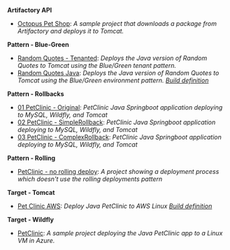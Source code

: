 **Artifactory API**
            
- <a href="https://samples.octopus.app/app#/Spaces-622/projects/Projects-1061" target="_blank">Octopus Pet Shop</a>: *A sample project that downloads a package from Artifactory and deploys it to Tomcat.*

**Pattern - Blue-Green**

- <a href="https://samples.octopus.app/app#/Spaces-302/projects/Projects-562" target="_blank">Random Quotes - Tenanted</a>: *Deploys the Java version of Random Quotes to Tomcat using the Blue/Green tenant pattern.*
- <a href="https://samples.octopus.app/app#/Spaces-302/projects/Projects-402" target="_blank">Random Quotes Java</a>: *Deploys the Java version of Random Quotes to Tomcat using the Blue/Green environment pattern. [Build definition](https://bamboosample.octopus.com/browse/RAN-JAVA)*

**Pattern - Rollbacks**

- <a href="https://samples.octopus.app/app#/Spaces-762/projects/Projects-1624" target="_blank">01 PetClinic - Original</a>: *PetClinic Java Springboot application deploying to MySQL, Wildfly, and Tomcat*
- <a href="https://samples.octopus.app/app#/Spaces-762/projects/Projects-1625" target="_blank">02 PetClinic - SimpleRollback</a>: *PetClinic Java Springboot application deploying to MySQL, Wildfly, and Tomcat*
- <a href="https://samples.octopus.app/app#/Spaces-762/projects/Projects-1626" target="_blank">03 PetClinic - ComplexRollback</a>: *PetClinic Java Springboot application deploying to MySQL, Wildfly, and Tomcat*

**Pattern - Rolling**

- <a href="https://samples.octopus.app/app#/Spaces-45/projects/Projects-383" target="_blank">PetClinic - no rolling deploy</a>: *A project showing a deployment process which doesn't use the rolling deployments pattern*

**Target - Tomcat**

- <a href="https://samples.octopus.app/app#/Spaces-203/projects/Projects-371" target="_blank">Pet Clinic AWS</a>: *Deploy Java PetClinic to AWS Linux [Build definition](https://dev.azure.com/octopussamples/PetClinic/_build?definitionId=25)*

**Target - Wildfly**

- <a href="https://samples.octopus.app/app#/Spaces-85/projects/Projects-141" target="_blank">PetClinic</a>: *A sample project deploying the Java PetClinic app to a Linux VM in Azure.*
